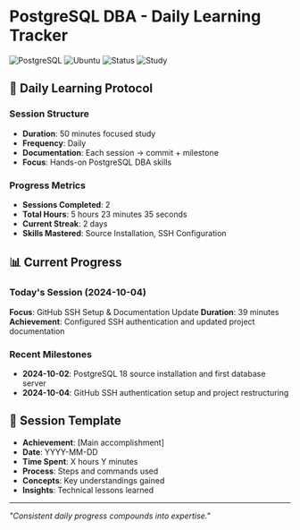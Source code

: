 # PostgreSQL DBA - Daily Learning Tracker

![PostgreSQL](https://img.shields.io/badge/PostgreSQL-18-336791?style=for-the-badge&logo=postgresql)
![Ubuntu](https://img.shields.io/badge/Ubuntu-22.04%20LTS-E95420?style=for-the-badge&logo=ubuntu)
![Status](https://img.shields.io/badge/Status-Active%20Learning-success?style=for-the-badge)
![Study](https://img.shields.io/badge/Sessions-50min%20Daily-blue?style=for-the-badge)

## 🎯 Daily Learning Protocol

### Session Structure
- **Duration**: 50 minutes focused study
- **Frequency**: Daily
- **Documentation**: Each session → commit + milestone
- **Focus**: Hands-on PostgreSQL DBA skills

### Progress Metrics
- **Sessions Completed**: 2
- **Total Hours**: 5 hours 23 minutes 35 seconds
- **Current Streak**: 2 days
- **Skills Mastered**: Source Installation, SSH Configuration

## 📊 Current Progress

### Today's Session (2024-10-04)
**Focus**: GitHub SSH Setup & Documentation Update
**Duration**: 39 minutes
**Achievement**: Configured SSH authentication and updated project documentation

### Recent Milestones
- **2024-10-02**: PostgreSQL 18 source installation and first database server
- **2024-10-04**: GitHub SSH authentication setup and project restructuring

## 📝 Session Template
- **Achievement**: [Main accomplishment]
- **Date**: YYYY-MM-DD
- **Time Spent**: X hours Y minutes
- **Process**: Steps and commands used
- **Concepts**: Key understandings gained
- **Insights**: Technical lessons learned

---
*"Consistent daily progress compounds into expertise."*
